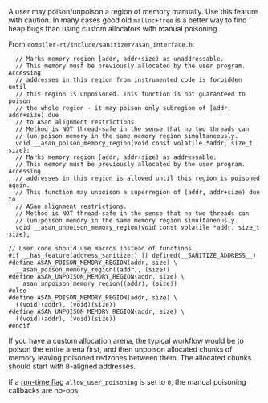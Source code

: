 A user may poison/unpoison a region of memory manually.
Use this feature with caution. In many cases good old `malloc+free`
is a better way to find heap bugs than using custom allocators with manual poisoning.

From `compiler-rt/include/sanitizer/asan_interface.h`:
```
  // Marks memory region [addr, addr+size) as unaddressable.
  // This memory must be previously allocated by the user program. Accessing
  // addresses in this region from instrumented code is forbidden until
  // this region is unpoisoned. This function is not guaranteed to poison
  // the whole region - it may poison only subregion of [addr, addr+size) due
  // to ASan alignment restrictions.
  // Method is NOT thread-safe in the sense that no two threads can
  // (un)poison memory in the same memory region simultaneously.
  void __asan_poison_memory_region(void const volatile *addr, size_t size);
  // Marks memory region [addr, addr+size) as addressable.
  // This memory must be previously allocated by the user program. Accessing
  // addresses in this region is allowed until this region is poisoned again.
  // This function may unpoison a superregion of [addr, addr+size) due to
  // ASan alignment restrictions.
  // Method is NOT thread-safe in the sense that no two threads can
  // (un)poison memory in the same memory region simultaneously.
  void __asan_unpoison_memory_region(void const volatile *addr, size_t size);

// User code should use macros instead of functions.
#if __has_feature(address_sanitizer) || defined(__SANITIZE_ADDRESS__)
#define ASAN_POISON_MEMORY_REGION(addr, size) \
  __asan_poison_memory_region((addr), (size))
#define ASAN_UNPOISON_MEMORY_REGION(addr, size) \
  __asan_unpoison_memory_region((addr), (size))
#else
#define ASAN_POISON_MEMORY_REGION(addr, size) \
  ((void)(addr), (void)(size))
#define ASAN_UNPOISON_MEMORY_REGION(addr, size) \
  ((void)(addr), (void)(size))
#endif 
```

If you have a custom allocation arena, the typical workflow would be to
poison the entire arena first, and then unpoison allocated chunks of memory
leaving poisoned redzones between them.
The allocated chunks should start with 8-aligned addresses.


If a [run-time flag](AddressSanitizerFlags) `allow_user_poisoning` is set to `0`, the manual poisoning callbacks are no-ops.